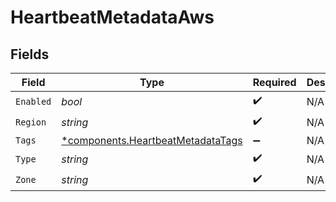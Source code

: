 # HeartbeatMetadataAws


## Fields

| Field                                                                                 | Type                                                                                  | Required                                                                              | Description                                                                           |
| ------------------------------------------------------------------------------------- | ------------------------------------------------------------------------------------- | ------------------------------------------------------------------------------------- | ------------------------------------------------------------------------------------- |
| `Enabled`                                                                             | *bool*                                                                                | :heavy_check_mark:                                                                    | N/A                                                                                   |
| `Region`                                                                              | *string*                                                                              | :heavy_check_mark:                                                                    | N/A                                                                                   |
| `Tags`                                                                                | [*components.HeartbeatMetadataTags](../../models/components/heartbeatmetadatatags.md) | :heavy_minus_sign:                                                                    | N/A                                                                                   |
| `Type`                                                                                | *string*                                                                              | :heavy_check_mark:                                                                    | N/A                                                                                   |
| `Zone`                                                                                | *string*                                                                              | :heavy_check_mark:                                                                    | N/A                                                                                   |